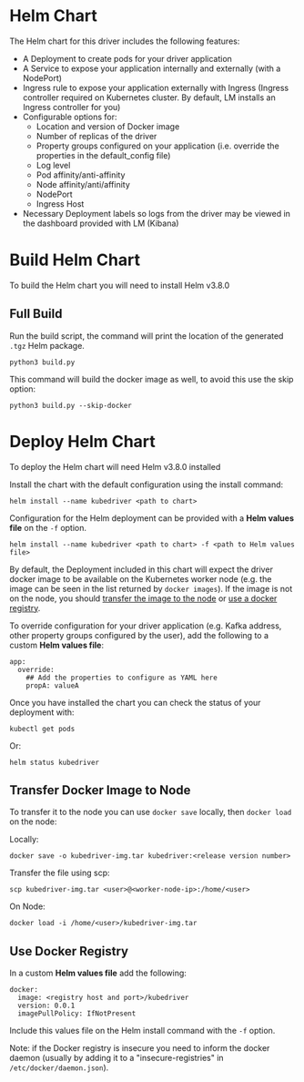 # Helm Chart

The Helm chart for this driver includes the following features:

- A Deployment to create pods for your driver application
- A Service to expose your application internally and externally (with a NodePort)
- Ingress rule to expose your application externally with Ingress (Ingress controller required on Kubernetes cluster. By default, LM installs an Ingress controller for you)
- Configurable options for:
    - Location and version of Docker image
    - Number of replicas of the driver
    - Property groups configured on your application (i.e. override the properties in the default_config file)
    - Log level
    - Pod affinity/anti-affinity
    - Node affinity/anti/affinity
    - NodePort
    - Ingress Host
- Necessary Deployment labels so logs from the driver may be viewed in the dashboard provided with LM (Kibana)

# Build Helm Chart

To build the Helm chart you will need to install Helm v3.8.0

## Full Build

Run the build script, the command will print the location of the generated `.tgz` Helm package.

```
python3 build.py 
```

This command will build the docker image as well, to avoid this use the skip option:

```
python3 build.py --skip-docker
```

# Deploy Helm Chart

To deploy the Helm chart will need Helm v3.8.0 installed

Install the chart with the default configuration using the install command:

```
helm install --name kubedriver <path to chart>
```

Configuration for the Helm deployment can be provided with a **Helm values file** on the `-f` option. 

```
helm install --name kubedriver <path to chart> -f <path to Helm values file>
```

By default, the Deployment included in this chart will expect the driver docker image to be available on the Kubernetes worker node (e.g. the image can be seen in the list returned by `docker images`). If the image is not on the node, you should [transfer the image to the node](#transfer-docker-image-to-node) or [use a docker registry](#use-docker-registry).

To override configuration for your driver application (e.g. Kafka address, other property groups configured by the user), add the following to a custom **Helm values file**:

```
app:
  override:
    ## Add the properties to configure as YAML here
    propA: valueA 
```

Once you have installed the chart you can check the status of your deployment with:

```
kubectl get pods
```

Or:

```
helm status kubedriver
```

## Transfer Docker Image to Node

To transfer it to the node you can use `docker save` locally, then `docker load` on the node:

Locally:
```
docker save -o kubedriver-img.tar kubedriver:<release version number>
```

Transfer the file using scp:
```
scp kubedriver-img.tar <user>@<worker-node-ip>:/home/<user>
```

On Node:
```
docker load -i /home/<user>/kubedriver-img.tar
```

## Use Docker Registry

In a custom **Helm values file** add the following:

```
docker:
  image: <registry host and port>/kubedriver
  version: 0.0.1
  imagePullPolicy: IfNotPresent
```

Include this values file on the Helm install command with the `-f` option.

Note: if the Docker registry is insecure you need to inform the docker daemon (usually by adding it to a "insecure-registries" in `/etc/docker/daemon.json`).